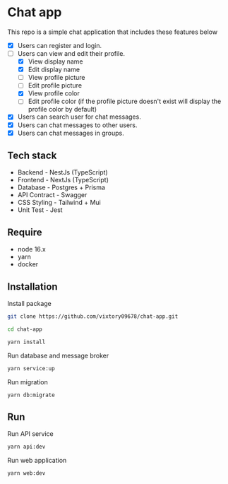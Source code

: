 # Chat app
This repo is a simple chat application that includes these features below
- [x] Users can register and login.
- [ ] Users can view and edit their profile.
  - [x] View display name
  - [x] Edit display name
  - [ ] View profile picture
  - [ ] Edit profile picture
  - [x] View profile color
  - [ ] Edit profile color (if the profile picture doesn't exist will display the profile color by default)
- [x] Users can search user for chat messages.
- [x] Users can chat messages to other users.
- [x] Users can chat messages in groups.

## Tech stack
- Backend - NestJs (TypeScript)
- Frontend - NextJs (TypeScript)
- Database - Postgres + Prisma
- API Contract - Swagger
- CSS Styling - Tailwind + Mui
- Unit Test - Jest

## Require
- node 16.x
- yarn
- docker

## Installation

Install package
```bash
git clone https://github.com/vixtory09678/chat-app.git
```

```bash
cd chat-app
```

```bash
yarn install
```

Run database and message broker
```bash
yarn service:up
```

Run migration
```bash
yarn db:migrate
```

## Run

Run API service
```bash
yarn api:dev
```

Run web application
```bash
yarn web:dev
```